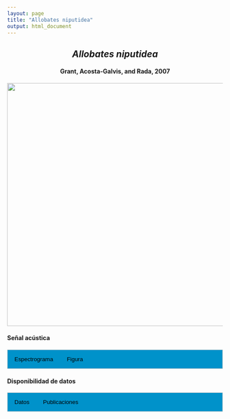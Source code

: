 ```yaml
---
layout: page
title: "Allobates niputidea"
output: html_document
---
```


<style>
/* Simplified CSS for tabs */
.tab {
  overflow: hidden;
  border: 1px solid #ccc;
  background-color: #0092ca;
}
.tab button {
  background-color: inherit;
  float: left;
  border: none;
  cursor: pointer;
  padding: 14px 16px;
  transition: background-color 0.3s;
}
.tab button:hover {
  background-color: #ddd;
}
.tab button.active {
  background-color: #ccc;
}
.tabcontent {
  display: none;
  padding: 6px 12px;
  border: 1px solid #ccc;
  border-top: none;
}
.audio-container {
  margin-bottom: 10px;
}
body h1 {
  display: none;
}
</style>

<script>
function openTab(evt, tabName) {
  document.querySelectorAll('.tabcontent').forEach(tab => tab.style.display = "none");
  document.querySelectorAll('.tablinks').forEach(link => link.classList.remove('active'));
  document.getElementById(tabName).style.display = "block";
  evt.currentTarget.classList.add('active');
}
</script>

<!-- Species presentation -->
<div style="text-align: center;">
  <h2><i>Allobates niputidea</i></h2>
  <h4>Grant, Acosta-Galvis, and Rada, 2007</h4>
  <img src="{{ site.baseurl }}/images/especie_Allobates_niputidea.png" style="width:15cm;">
</div>

#### Señal acústica

<!-- Tabs section -->
<div class="tab">
  <button class="tablinks" onclick="openTab(event, 'Espectro')">Espectrograma</button>
  <button class="tablinks" onclick="openTab(event, 'fig')">Figura</button>
</div>

<!-- Seccion Espectrograma -->
<div id="Espectro" class="tabcontent" style="text-align: center;">
  <video width="100%" height="auto" controls>
    <source src="{{ site.baseurl }}/Espectrograms/dyna_Allobates_niputidea.mp4" type="video/mp4">
    Tu navegador no soporta el elemento de video.
  </video>
</div>

<!-- Seccion Figura -->
<div id="fig" class="tabcontent" style="text-align: center;">
  <img src="{{ site.baseurl }}/images/spec_Allobates_niputidea.png" style="width:15cm;">
</div>

#### Disponibilidad de datos

<!-- Tabs section -->
<div class="tab">
  <button class="tablinks" onclick="openTab(event, 'dat')">Datos</button>
  <button class="tablinks" onclick="openTab(event, 'pubs')">Publicaciones</button>
</div>

<!-- Seccion Datos -->
<div id="dat" class="tabcontent">
  <p><strong>Disponibles en CSA-IAVH</strong></p>
  <p><a href="http://colecciones.humboldt.org.co/rec/sonidos/IAvH-CSA-18218/IAvH-CSA-18218.wav" target="_blank">IAVH-CSA-18218</a></p>
  <p><a href="http://colecciones.humboldt.org.co/rec/sonidos/IAvH-CSA-18222/IAvH-CSA-18222.wav" target="_blank">IAVH-CSA-18222</a></p>
  <p><strong>Disponibles en Figshare</strong></p>
  <p>Chaves-Portilla, G. (2024). <i>Allobates niputidea</i>. Figshare. Media.  
    <a href="https://doi.org/10.6084/m9.figshare.27640602.v2" target="_blank">https://doi.org/10.6084/m9.figshare.27640602.v2</a>
  </p>
</div>

<!-- Seccion Publicaciones -->
<div id="pubs" class="tabcontent">
  <p><strong>Ospina-L, A.M., Murillo-Bedoya, D., García-Cobos, D., Colón-Piñeiro, Z., Acosta-Galvis, A.R. </strong>2019. The advertisement call of <i>Allobates niputidea</i> (Anura: Aromobatidae). <i>Zootaxa</i> 4656: 196-200. 
  <a href="https://doi.org/10.11646/zootaxa.4656.1.14" target="_blank">https://doi.org/10.11646/zootaxa.4656.1.14</a></p>
</div>
